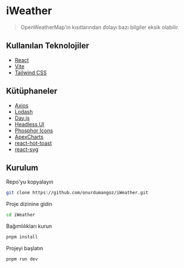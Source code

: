 # iWeather

> OpenWeatherMap'in kısıtlarından dolayı bazı bilgiler eksik olabilir.

## Kullanılan Teknolojiler

-   [React](https://react.dev/)
-   [Vite](https://vitejs.dev/)
-   [Tailwind CSS](https://tailwindcss.com/)

## Kütüphaneler

-   [Axios](https://axios-http.com/)
-   [Lodash](https://lodash.com/)
-   [Day.js](https://day.js.org/)
-   [Headless UI](https://headlessui.com/)
-   [Phosphor Icons](https://phosphoricons.com/)
-   [ApexCharts](https://apexcharts.com/)
-   [react-hot-toast](https://react-hot-toast.com/)
-   [react-svg](https://github.com/tanem/react-svg)

## Kurulum

Repo'yu kopyalayın

```bash
git clone https://github.com/onurdumangoz/iWeather.git
```

Proje dizinine gidin

```bash
cd iWeather
```

Bağımlılıkları kurun

```bash
pnpm install
```

Projeyi başlatın

```bash
pnpm run dev
```
